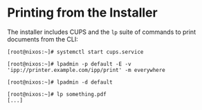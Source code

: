 <!--
SPDX-FileCopyrightText: 2024 Noah Fontes

SPDX-License-Identifier: CC-BY-NC-SA-4.0
-->

# Printing from the Installer

The installer includes CUPS and the `lp` suite of commands to print documents from the CLI:

```
[root@nixos:~]# systemctl start cups.service

[root@nixos:~]# lpadmin -p default -E -v 'ipp://printer.example.com/ipp/print' -m everywhere

[root@nixos:~]# lpadmin -d default

[root@nixos:~]# lp something.pdf
[...]
```
